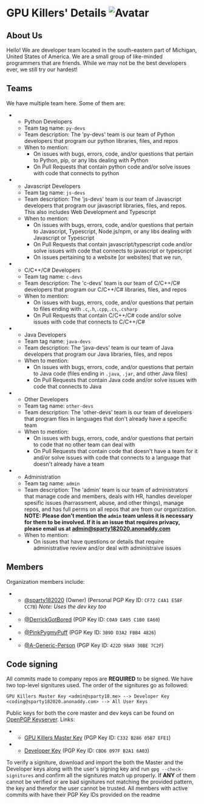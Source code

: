 <div hidden>
-----BEGIN PGP SIGNED MESSAGE-----
Hash: SHA256
</div>

# GPU Killers' Details ![Avatar](https://avatars.githubusercontent.com/u/113737926?s=40&v=4)
## About Us
Hello! We are developer team located in the south-eastern part of Michigan, United States of America. We are a small group of like-minded programmers that are friends. While we may not be the best developers ever, we still try our hardest!
## Teams
We have multiple team here. Some of them are:
- - Python Developers
  - Team tag name: `py-devs`
  - Team description: The 'py-devs' team is our team of Python developers that program our python libraries, files, and repos
  - When to mention:
    - On issues with bugs, errors, code, and/or questions that pertain to Python, pip, or any libs dealing with Python
    - On Pull Requests that contain python code and/or solve issues with code that connects to python
- - Javascript Developers
  - Team tag name: `js-devs`
  - Team description: The 'js-devs' team is our team of Javascript developers that program our javascript libraries, files, and repos. This also includes Web Development and Typescript
  - When to mention:
    - On issues with bugs, errors, code, and/or questions that pertain to Javascript, Typescript, Node.js/npm, or any libs dealing with Javascript or Typescript
    - On Pull Requests that contain javascript/typescript code and/or solve issues with code that connects to javascript or typescript
    - On issues pertaining to a website [or websites] that we run, 
- - C/C++/C# Developers
  - Team tag name: `c-devs`
  - Team description: The 'c-devs' team is our team of C/C++/C# developers that program our C/C++/C# libraries, files, and repos
  - When to mention:
    - On issues with bugs, errors, code, and/or questions that pertain to files ending with `.c`,`.h`,`.cpp`,`.cs`,`.csharp`
    - On Pull Requests that contain C/C++/C# code and/or solve issues with code that connects to C/C++/C#
- - Java Developers
  - Team tag name: `java-devs`
  - Team description: The 'java-devs' team is our team of Java developers that program our Java libraries, files, and repos
  - When to mention:
    - On issues with bugs, errors, code, and/or questions that pertain to Java code (files ending in `.java`, `.jar`, and other Java files)
    - On Pull Requests that contain Java code and/or solve issues with code that connects to Java
- - Other Developers
  - Team tag name: `other-devs`
  - Team description: The 'other-devs' team is our team of developers that program files in languages that don't already have a specific team
  - When to mention:
    - On issues with bugs, errors, code, and/or questions that pertain to code that no other team can deal with
    - On Pull Requests that contain code that doesn't have a team for it and/or solve issues with code that connects to a language that doesn't already have a team
- - Administration
  - Team tag name: `admin`
  - Team description: The 'admin' team is our team of administrators that manage code and members, deals with HR, handles developer spesific issues (harrassment, abuse, and other things), manage repos, and has full perms on all repos that are from our organization. **NOTE: Please don't mention the `admin` team unless it is necessary for them to be involved. If it is an issue that requires privacy, please email us at [admin@sparty182020.anonaddy.com](mailto:admin@sparty182020.anonaddy.com)**
  - When to mention:
    - On issues that have questions or details that require administrative review and/or deal with administraive issues
## Members
Organization members include:
- - [@sparty182020](https://github.com/sparty182020) (Owner) (Personal PGP Key ID: `CF72 C4A1 E58F CC7B`) *Note: Uses the dev key too*
- - [@DerrickGotBored](https://github.com/DerrickGotBored) (PGP Key ID: `C0A9 EA05 C1B0 EA60`)
- - [@PinkPygmyPuff](https://github.com/PinkPygmyPuff) (PGP Key ID: `3B9D D3A2 FBB4 4826`)
- - [@A-Generic-Person](https://github.com/A-Generic-Person) (PGP Key ID: `422D 98A9 30BE 7C2F`)

## Code signing
All commits made to company repos are **REQUIRED** to be signed. We have two top-level signitures used. The order of the signitures go as followed:

`GPU Killers Master Key <admin@sparty18.me> --> Developer Key <coding@sparty182020.anonaddy.com> --> All User Keys`

Public keys for both the core master and dev keys can be found on [OpenPGP Keyserver](https://keys.openpgp.org). Links:
- - [GPU Killers Master Key](https://keys.openpgp.org/vks/v1/by-fingerprint/357252F3FD7D1B6C3455A44DC332B28605B7EFE1) (PGP Key ID: `C332 B286 05B7 EFE1`)
- - [Developer Key](https://keys.openpgp.org/vks/v1/by-fingerprint/12740E1FBE15AC1D8F33B28CCBD6097FB2A16A03) (PGP Key ID: `CBD6 097F B2A1 6A03`)

To verify a signiture, download and import the both the Master and the Developer keys along with the user's signing key and run `gpg --check-signitures` and confirm all the signitures match up properly. If **ANY** of them cannot be verified or are bad signitures not matching the provided pattern, the key and therefor the user cannot be trusted. All members with active commits with have their PGP Key IDs provided on the readme

<div hidden>
-----BEGIN PGP SIGNATURE-----

iQJGBAEBCAAwFiEEbnFTR139IfGBU0Eq1ta8x5fXYZUFAmOxuKMSHGFkbWluQHNw
YXJ0eTE4Lm1lAAoJENbWvMeX12GVTAQP/20pUbvL3ethsIBms2R7NyPVZtkuwyYe
oaLa589alT2PLebz/ERZuS3qQUalRjvjUsMlYq+qrsoks+F03WZHZM2mnQFdlSsb
gRWy6HzmmhZ6sqHEHR++ynHcqc6PStyb5l/KVilMnXY7oNq5EsM/d8Xxcmh1yB5M
qY1GQ+RR8+H2qfsvPbkRgYWHcacKQ8LiOyMIBQRT0A8n6IQ8kHYYbrYf9/TFRjq9
fBs6bPvQZekwBcG0PbQKZh7o3/vMbqLBcoAY0kAWk8hN9+Z1fu8D37HoDOxQJWUh
uUljA5wt5qG0winETp7b/jZTnOf0XPp738DnNZ5Kwd8Bacr20UHqJZFcfpDdA6bk
JIRca5P6oEm/tjpIN5e/nsf3D+bVkpocS60JG1kVnF0m+uj6CJmVhAZWM/F+fbgU
Oc3YmA5WfizIv4+7pNGXscRzVbR2ZVGG9DBbeOAdssGUvlrpg9W2XUiHQy10ibkv
CqfYFb0s+Mv1VgS9+UzYf5p3HAG4KIlz5EiEI/BMO8FD6bcPkp1NiuvwEv4UNg5t
/JhlV9RZTdU/aB9eGhtOarWdDl0uIWs6nOtmv9CLqpQApVBKSJwT2PjDrRm0HFCb
NySyrNtRm6+Iu7l+0y93oPptEwjOZAGrhasSOCz/h7+wOGybQ8HpiDI2rn6UX8Yr
/JQ2Xmc6DfoR
=aXXi
-----END PGP SIGNATURE-----
</div>
